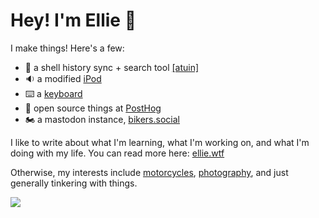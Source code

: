 # Hey! I'm Ellie 👋

I make things! Here's a few:

- 🐢 a shell history sync + search tool [[atuin]](https://github.com/ellie/atuin)
- 🔉 a modified [iPod](https://ellie.wtf/ipod/)
- ⌨️ a [keyboard](https://ellie.wtf/my-planck-keyboard/)
- 🦔 open source things at [PostHog](https://posthog.com)
- 🏍️ a mastodon instance, [bikers.social](https://app.bikers.social)

I like to write about what I'm learning, what I'm working on, and what I'm doing with my life. You can read more here: [ellie.wtf](https://ellie.wtf)

Otherwise, my interests include [motorcycles](https://instagram.com/ellie.bikes), [photography](https://instagram.com/shotbyellie), and just generally tinkering with things.

![](https://api.atuin.sh/img/ellie.png?token=0722830c382b42777bdb652da5b71efb61d8d387)
